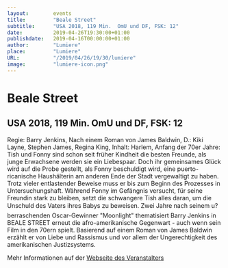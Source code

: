 ```yaml
---
layout:        events
title:         "Beale Street"
subtitle:      "USA 2018, 119 Min.  OmU und DF, FSK: 12"
date:          2019-04-26T19:30:00+01:00
publishdate:   2019-04-16T00:00:00+01:00
author:        "Lumiere"
place:         "Lumiere"
URL:           "/2019/04/26/19/30/lumiere"
image:         "lumiere-icon.png"
---
```


Beale Street
===========

USA 2018, 119 Min.  OmU und DF, FSK: 12
-----------

Regie:  Barry Jenkins, Nach einem Roman von James Baldwin, D.: Kiki Layne, Stephen James, Regina King, Inhalt: Harlem, Anfang der 70er Jahre: Tish und Fonny  sind schon seit früher Kindheit die besten Freunde, als junge Erwachsene werden sie ein Liebespaar. Doch ihr gemeinsames Glück wird auf die Probe gestellt, als Fonny beschuldigt wird, eine puerto-ricanische Haushälterin am anderen Ende der Stadt vergewaltigt zu haben. Trotz vieler entlastender Beweise muss er bis zum Beginn des Prozesses in Untersuchungshaft. Während Fonny im Gefängnis versucht, für seine Freundin stark zu bleiben, setzt die schwangere Tish alles daran, um die Unschuld des Vaters ihres Babys zu beweisen. Zwei Jahre nach seinem u?berraschenden Oscar-Gewinner "Moonlight" thematisiert Barry Jenkins in BEALE STREET erneut die afro-amerikanische Gegenwart - auch wenn sein Film in den 70ern spielt. Basierend auf einem Roman von James Baldwin erzählt er von Liebe und Rassismus und vor allem der Ungerechtigkeit des amerikanischen Justizsystems.

Mehr Informationen auf der [Webseite des Veranstalters](http://www.lumiere.de/19/04/beale.htm)
